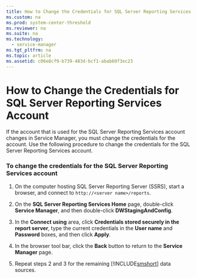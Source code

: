 ```yaml
---
title: How to Change the Credentials for SQL Server Reporting Services Account
ms.custom: na
ms.prod: system-center-threshold
ms.reviewer: na
ms.suite: na
ms.technology: 
  - service-manager
ms.tgt_pltfrm: na
ms.topic: article
ms.assetid: c06e8cf9-b739-483d-bcf1-abab60f3ec23
---
```

# How to Change the Credentials for SQL Server Reporting Services Account
If the account that is used for the SQL Server Reporting Services account changes in Service Manager, you must change the credentials for the account. Use the following procedure to change the credentials for the SQL Server Reporting Services account.

### To change the credentials for the SQL Server Reporting Services account

1.  On the computer hosting SQL Server Reporting Server \(SSRS\), start a browser, and connect to `http://<server name>/reports`.

2.  On the **SQL Server Reporting Services Home** page, double\-click **Service Manager**, and then double\-click **DWStagingAndConfig**.

3.  In the **Connect using** area, click **Credentials stored securely in the report server**, type the current credentials in the **User name** and **Password** boxes, and then click **Apply**.

4.  In the browser tool bar, click the **Back** button to return to the **Service Manager** page.

5.  Repeat steps 2 and 3 for the remaining [!INCLUDE[smshort](./Token/smshort_md.md)] data sources.



